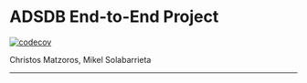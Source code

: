 # ADSDB End-to-End Project

[![codecov](https://codecov.io/gh/mikelsr/adsdb/branch/main/graph/badge.svg?token=5PVBI6GKSW)](https://codecov.io/gh/mikelsr/adsdb)

Christos Matzoros, Mikel Solabarrieta

---
